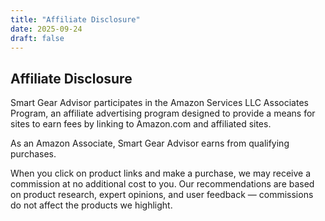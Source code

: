 ```yaml
---
title: "Affiliate Disclosure"
date: 2025-09-24
draft: false
---
```


## Affiliate Disclosure  

Smart Gear Advisor participates in the Amazon Services LLC Associates Program, an affiliate advertising program designed to provide a means for sites to earn fees by linking to Amazon.com and affiliated sites.  

As an Amazon Associate, Smart Gear Advisor earns from qualifying purchases.  

When you click on product links and make a purchase, we may receive a commission at no additional cost to you. Our recommendations are based on product research, expert opinions, and user feedback — commissions do not affect the products we highlight.  
